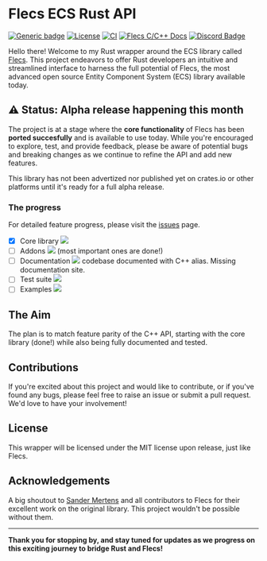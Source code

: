# Flecs ECS Rust API

[![Generic badge](https://img.shields.io/badge/Flecs_Version-3.2.11-E56717.svg)](https://github.com/SanderMertens/flecs/releases)
[![License](https://badgen.net/pypi/license/pip/)](https://github.com/Indra-db/flecs-ecs-rs/blob/master/LICENSE)
[![CI](https://github.com/indra-db/flecs_ecs_rs/actions/workflows/ci.yml/badge.svg)](https://github.com/indra-db/flecs_ecs_rs/actions/workflows/ci.yml)
[![Flecs C/C++ Docs](https://img.shields.io/badge/Flecs%20C%2FC%2B%2B%20Docs-View-161b22)](https://www.flecs.dev/flecs/md_docs_2Docs.html)
[![Discord Badge](https://img.shields.io/badge/Join%20Flecs%20Discord-5865F2?logo=discord&logoColor=fff&style=flat)](https://discord.gg/jkEZ2jQD6F)



Hello there! Welcome to my Rust wrapper around the ECS library called [Flecs](https://github.com/SanderMertens/flecs). This project endeavors to offer Rust developers an intuitive and streamlined interface to harness the full potential of Flecs, the most advanced open source Entity Component System (ECS) library available today.

## ⚠️ Status: Alpha release happening this month

The project is at a stage where the **core functionality** of Flecs has been **ported succesfully** and is available to use today. While you're encouraged to explore, test, and provide feedback, please be aware of potential bugs and breaking changes as we continue to refine the API and add new features.

This library has not been advertized nor published yet on crates.io or other platforms until it's ready for a full alpha release.

### The progress

For detailed feature progress, please visit the [issues](https://github.com/Indra-db/flecs-ecs-rs/issues) page.


- [x] Core library ![](https://geps.dev/progress/100?dangerColor=800000&warningColor=ff9900&successColor=006600)
- [ ] Addons ![](https://geps.dev/progress/30?dangerColor=800000&warningColor=ff9900&successColor=006600) (most important ones are done!)
- [ ] Documentation ![](https://geps.dev/progress/70?dangerColor=800000&warningColor=ff9900&successColor=006600) codebase documented with C++ alias. Missing documentation site.
- [ ] Test suite ![](https://geps.dev/progress/15?dangerColor=800000&warningColor=ff9900&successColor=006600)
- [ ] Examples ![](https://geps.dev/progress/40?dangerColor=800000&warningColor=ff9900&successColor=006600)

## The Aim

The plan is to match feature parity of the C++ API, starting with the core library (done!) while also being fully documented and tested.

## Contributions

If you're excited about this project and would like to contribute, or if you've found any bugs, please feel free to raise an issue or submit a pull request. We'd love to have your involvement!

## License

This wrapper will be licensed under the MIT license upon release, just like Flecs.

## Acknowledgements

A big shoutout to [Sander Mertens](https://github.com/SanderMertens) and all contributors to Flecs for their excellent work on the original library. This project wouldn't be possible without them.


---

**Thank you for stopping by, and stay tuned for updates as we progress on this exciting journey to bridge Rust and Flecs!**
